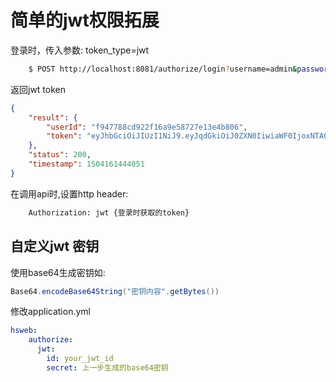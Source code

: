 # 简单的jwt权限拓展

登录时，传入参数: token_type=jwt
```bash
    $ POST http://localhost:8081/authorize/login?username=admin&password=admin&token_type=jwt
```
返回jwt token
```json
{
    "result": {
        "userId": "f947788cd922f16a9e58727e13e4b806",
        "token": "eyJhbGciOiJIUzI1NiJ9.eyJqdGkiOiJ0ZXN0IiwiaWF0IjoxNTA0MTYxNDM2LCJzdWIiOiJ7XCJ0b2tlblwiOlwiZDU1MmVjZDgyZGFjY2EwMWJiZWI3ZmMxNmU2NmQ1OTNcIixcInVzZXJJZFwiOlwiZjk0Nzc4OGNkOTIyZjE2YTllNTg3MjdlMTNlNGI4MDZcIn0iLCJleHAiOjE1MDQxNjUwMzZ9.LP7Eb0cqmpbMXBjM7yPM0vZ8T3tDd3Zmme3j-e3HTvs",
    },
    "status": 200,
    "timestamp": 1504161444051
}
```

在调用api时,设置http header:
```bash
    Authorization: jwt {登录时获取的token}
```

## 自定义jwt 密钥
使用base64生成密钥如: 
```java
Base64.encodeBase64String("密钥内容".getBytes())
```

修改application.yml
```yaml
hsweb:
    authorize:
      jwt:
        id: your_jwt_id
        secret: 上一步生成的base64密钥
```
